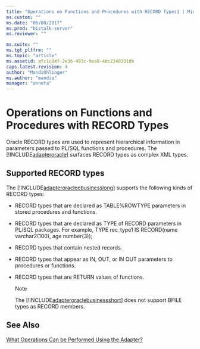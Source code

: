 ```yaml
---
title: "Operations on Functions and Procedures with RECORD Types1 | Microsoft Docs"
ms.custom: ""
ms.date: "06/08/2017"
ms.prod: "biztalk-server"
ms.reviewer: ""

ms.suite: ""
ms.tgt_pltfrm: ""
ms.topic: "article"
ms.assetid: afc1c84f-2e36-493c-9ea8-4bc2248331db
caps.latest.revision: 4
author: "MandiOhlinger"
ms.author: "mandia"
manager: "anneta"
---
```

# Operations on Functions and Procedures with RECORD Types
Oracle RECORD types are used to represent hierarchical information in parameters passed to PL/SQL functions and procedures. The [!INCLUDE[adapteroracle](../../includes/adapteroracle-md.md)] surfaces RECORD types as complex XML types. 

## Supported RECORD types
The [!INCLUDE[adapteroracleebusinesslong](../../includes/adapteroracleebusinesslong-md.md)] supports the following kinds of RECORD types:  
  
- RECORD types that are declared as TABLE%ROWTYPE parameters in stored procedures and functions.  
  
- RECORD types that are declared as TYPE of RECORD parameters in PL/SQL packages. For example, TYPE rec_type1 IS RECORD(name varchar2(100), age number(3));  
  
- RECORD types that contain nested records.  
  
- RECORD types that appear as IN, OUT, or IN OUT parameters to procedures or functions.  
  
- RECORD types that are RETURN values of functions.  
  
  > [!NOTE]
  >  The [!INCLUDE[adapteroraclebusinessshort](../../includes/adapteroraclebusinessshort-md.md)] does not support BFILE types as RECORD members.  
  
## See Also  
 [What Operations Can be Performed Using the Adapter?](https://msdn.microsoft.com/library/cc185219(v=bts.10).aspx)